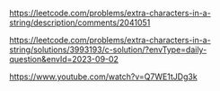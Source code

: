https://leetcode.com/problems/extra-characters-in-a-string/description/comments/2041051



https://leetcode.com/problems/extra-characters-in-a-string/solutions/3993193/c-solution/?envType=daily-question&envId=2023-09-02



https://www.youtube.com/watch?v=Q7WE1tJDg3k
